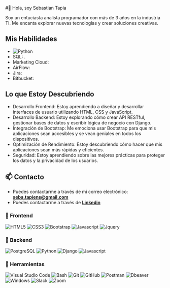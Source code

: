 #👋 Hola, soy Sebastian Tapia

Soy un entuciasta analista programador con más de 3 años en la industria TI. Me encanta explorar nuevas tecnologías y crear soluciones creativas.

## Mis Habilidades 
- ![Python](https://img.shields.io/badge/Python-3776AB?style=for-the-badge&logo=python&logoColor=white) 
- SQL: .
- Marketing Cloud: 
- AirFlow:
- Jira:
- Bitbucket: 

## Lo que Estoy Descubriendo
- Desarrollo Frontend: Estoy aprendiendo a diseñar y desarrollar interfaces de usuario utilizando HTML, CSS y JavaScript.
- Desarrollo Backend: Estoy explorando cómo crear API RESTful, gestionar bases de datos y escribir lógica de negocio con Django.
- Integración de Bootstrap: Me emociona usar Bootstrap para que mis aplicaciones sean accesibles y se vean geniales en todos los dispositivos.
- Optimización de Rendimiento: Estoy descubriendo cómo hacer que mis aplicaciones sean más rápidas y eficientes.
- Seguridad: Estoy aprendiendo sobre las mejores prácticas para proteger los datos y la privacidad de los usuarios.

## 📫 Contacto

- Puedes contactarme a través de mi correo electrónico: **<seba.tapiens@gmail.com>**
- Puedes contactarme a través de **[Linkedin](https://www.linkedin.com/in/seba-tapia/)**

### 🎨 Frontend

![HTML5](https://img.shields.io/badge/HTML5-E34F26?style=for-the-badge&logo=html5&logoColor=white) ![CSS3](https://img.shields.io/badge/CSS3-1572B6?style=for-the-badge&logo=css3&logoColor=white) ![Bootstrap](https://img.shields.io/badge/Bootstrap-563D7C?style=for-the-badge&logo=bootstrap&logoColor=white) ![Javascript](https://img.shields.io/badge/Javascript-323330?style=for-the-badge&logo=javascript&logoColor=F7DF1E) ![Jquery](https://img.shields.io/badge/jQuery-0769AD?style=for-the-badge&logo=jquery&logoColor=white)

### 🔨 Backend

![PostgreSQL](https://img.shields.io/badge/PostgreSQL-316192?style=for-the-badge&logo=postgresql&logoColor=white)
![Python](https://img.shields.io/badge/Python-3776AB?style=for-the-badge&logo=python&logoColor=white) 
![Django](https://img.shields.io/badge/Django-092E20?style=for-the-badge&logo=django&logoColor=white) 
![Javascript](https://img.shields.io/badge/Javascript-323330?style=for-the-badge&logo=javascript&logoColor=F7DF1E) 

### 📎 Herramientas

![Visual Studio Code](https://img.shields.io/badge/Visual%20Studio%20Code-007ACC?style=for-the-badge&logo=visual-studio-code&logoColor=white) 
![Bash](https://img.shields.io/badge/Bash-121011?style=for-the-badge&logo=gnu-bash&logoColor=white) 
![Git](https://img.shields.io/badge/git-%23F05033.svg?style=for-the-badge&logo=git&logoColor=white) 
![GitHub](https://img.shields.io/badge/github-%23121011.svg?style=for-the-badge&logo=github&logoColor=white) 
![Postman](https://img.shields.io/badge/Postman-FF6C37?style=for-the-badge&logo=postman&logoColor=white) 
![Dbeaver](https://img.shields.io/badge/DBeaver-EE0000?style=for-the-badge&logo=dbeaver&logoColor=white) 
![Windows](https://img.shields.io/badge/Windows-0078D6?style=for-the-badge&logo=windows&logoColor=white) 
![Slack](https://img.shields.io/badge/Slack-4A154B?style=for-the-badge&logo=slack&logoColor=white) 
![Zoom](https://img.shields.io/badge/Zoom-2D8CFF?style=for-the-badge&logo=zoom&logoColor=white)
